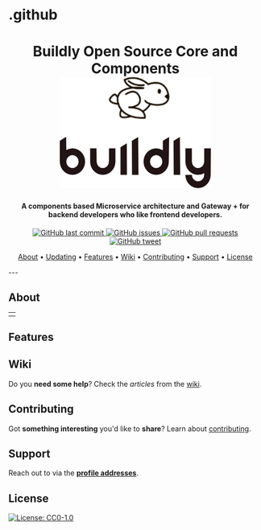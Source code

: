 # .github

<div style="background-image: url('https://github.com/buildlyio/.github/blob/main/Buildly%20Banner%20Trees.png?raw=true'); max-height: 90%;"> 
<h1 align="center">
  Buildly Open Source Core and Components
  <br>
  <a href="https://github.com/buidlyio"><img src="https://github.com/buildlyio/.github/blob/main/buildly-logo.png?raw=true" alt="Buildly Logo"></a>
</h1>

<h4 align="center">A components based Microservice architecture and Gateway + for backend developers who like frontend developers.</h4>

<p align="center">
    <a href="https://github.com/ArmynC/ArminC-AutoExec/commits/master">
    <img src="https://img.shields.io/github/last-commit/ArmynC/ArminC-AutoExec.svg?style=flat-square&logo=github&logoColor=white"
         alt="GitHub last commit">
    <a href="https://github.com/ArmynC/ArminC-AutoExec/issues">
    <img src="https://img.shields.io/github/issues-raw/ArmynC/ArminC-AutoExec.svg?style=flat-square&logo=github&logoColor=white"
         alt="GitHub issues">
    <a href="https://github.com/ArmynC/ArminC-AutoExec/pulls">
    <img src="https://img.shields.io/github/issues-pr-raw/ArmynC/ArminC-AutoExec.svg?style=flat-square&logo=github&logoColor=white"
         alt="GitHub pull requests">
    <a href="https://twitter.com/intent/tweet?text=Try this CS:GO AutoExec:&url=https%3A%2F%2Fgithub.com%2FArmynC%2FArminC-AutoExec">
    <img src="https://img.shields.io/twitter/url/https/github.com/ArmynC/ArminC-AutoExec.svg?style=flat-square&logo=twitter"
         alt="GitHub tweet">
</p>
      
<p align="center">
  <a href="#about">About</a> •
  <a href="#updating">Updating</a> •
  <a href="#features">Features</a> •
  <a href="#wiki">Wiki</a> •
  <a href="#contributing">Contributing</a> •
  <a href="#support">Support</a> •
  <a href="#license">License</a>
</p>
</div>
---

## About

<table>
<tr>
<td>
  

</td>
</tr>
</table>

## Features




## Wiki

Do you **need some help**? Check the _articles_ from the [wiki](https://github.com/buildlyio/buildly-core/wiki/).

## Contributing

Got **something interesting** you'd like to **share**? Learn about [contributing](https://github.com/buildlyio/docs/CONTRIBUTING.md).

## Support

Reach out to via the **[profile addresses](https://github.com/buildlyio)**.

## License

[![License: CC0-1.0](https://img.shields.io/badge/License-CC0%201.0-lightgrey.svg)](https://tldrlegal.com/license/creative-commons-cc0-1.0-universal)
